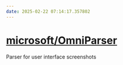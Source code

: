 ```yaml
---
date: 2025-02-22 07:14:17.357802
---
```


# [microsoft/OmniParser](https://github.com/microsoft/OmniParser)

Parser for user interface screenshots